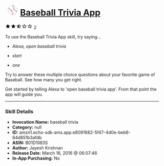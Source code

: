 # &nbsp;<img src="skill_icon" alt="Baseball Trivia App icon" width="36"> [Baseball Trivia App](http://alexa.amazon.com/#skills/amzn1.echo-sdk-ams.app.e8091682-5f47-4d0e-beb6-84d851b3afdb)
![2.5 stars](../../images/ic_star_black_18dp_1x.png)![2.5 stars](../../images/ic_star_black_18dp_1x.png)![2.5 stars](../../images/ic_star_half_black_18dp_1x.png)![2.5 stars](../../images/ic_star_border_black_18dp_1x.png)![2.5 stars](../../images/ic_star_border_black_18dp_1x.png) 2

To use the Baseball Trivia App skill, try saying...

* *Alexa, open baseball trivia*

* *start*

* *one*

Try to answer these multiple choice questions about your favorite game of Baseball. See how many you get right. 

Get started by telling Alexa to 'open baseball trivia app'. From that point the app will guide you.

***

### Skill Details

* **Invocation Name:** baseball trivia
* **Category:** null
* **ID:** amzn1.echo-sdk-ams.app.e8091682-5f47-4d0e-beb6-84d851b3afdb
* **ASIN:** B01D1II83S
* **Author:** Jayesh Krishnan
* **Release Date:** March 16, 2016 @ 06:07:46
* **In-App Purchasing:** No
